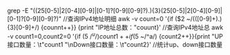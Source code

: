 grep -E "((25[0-5]|2[0-4][0-9]|[0-1]?[0-9][0-9]?)\.){3}(25[0-5]|2[0-4][0-9]|[0-1]?[0-9][0-9]?)" //查询IPv4地址明细
awk -v count=0 '{if ($2 ~/(([0-9]+)\.){3}[0-9]+/) {counnt++}} {print "IP地址总数："couunt}' //查询IPv4地址总
awk -v count1=0,count2=0 '{if ($5 ~/^u/) {count1++} if ($5 ~/^a/) {count2++}}{print "UP接口数量：\t"count1 "\nDown接口数量：\t"count2}' //统计up、down接口数量
